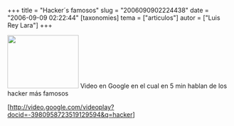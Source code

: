 +++
title = "Hacker´s famosos"
slug = "2006090902224438"
date = "2006-09-09 02:22:44"
[taxonomies]
tema = ["articulos"]
autor = ["Luis Rey Lara"]
+++

<img width="160" height="120" src="http://www.glib.org.mx/images/articles/2006090902224438_1.jpg" alt="">
Video en Google en el cual en 5 min hablan de los hacker más famosos

\[<a href="http://video.google.com/videoplay?docid=-3980958723519129594&amp;q=hacker">http://video.google.com/videoplay?docid=-3980958723519129594&q=hacker</a>\]

